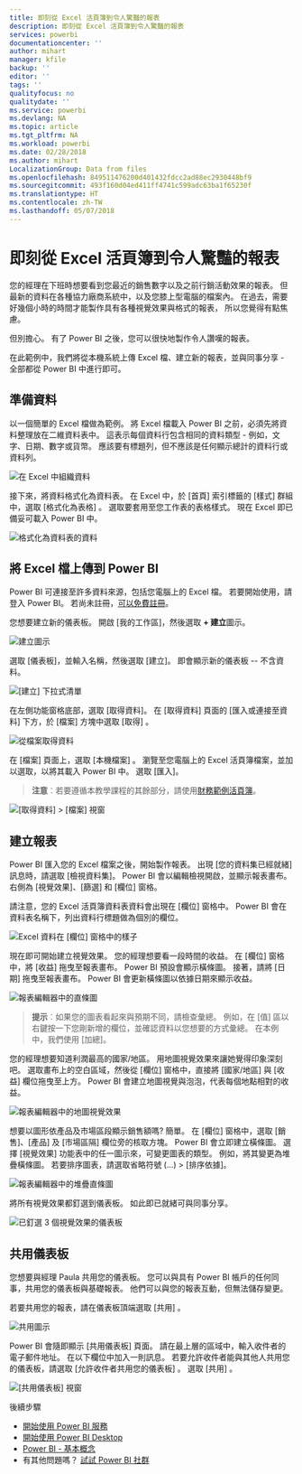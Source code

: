 ```yaml
---
title: 即刻從 Excel 活頁簿到令人驚豔的報表
description: 即刻從 Excel 活頁簿到令人驚豔的報表
services: powerbi
documentationcenter: ''
author: mihart
manager: kfile
backup: ''
editor: ''
tags: ''
qualityfocus: no
qualitydate: ''
ms.service: powerbi
ms.devlang: NA
ms.topic: article
ms.tgt_pltfrm: NA
ms.workload: powerbi
ms.date: 02/28/2018
ms.author: mihart
LocalizationGroup: Data from files
ms.openlocfilehash: 849511476200d401432fdcc2ad88ec2930448bf9
ms.sourcegitcommit: 493f160d04ed411ff4741c599adc63ba1f65230f
ms.translationtype: HT
ms.contentlocale: zh-TW
ms.lasthandoff: 05/07/2018
---
```

# <a name="from-excel-workbook-to-stunning-report-in-no-time"></a>即刻從 Excel 活頁簿到令人驚豔的報表
您的經理在下班時想要看到您最近的銷售數字以及之前行銷活動效果的報表。 但最新的資料在各種協力廠商系統中，以及您膝上型電腦的檔案內。 在過去，需要好幾個小時的時間才能製作具有各種視覺效果與格式的報表， 所以您覺得有點焦慮。

但別擔心。 有了 Power BI 之後，您可以很快地製作令人讚嘆的報表。

在此範例中，我們將從本機系統上傳 Excel 檔、建立新的報表，並與同事分享 - 全部都從 Power BI 中進行即可。

## <a name="prepare-your-data"></a>準備資料
以一個簡單的 Excel 檔做為範例。 將 Excel 檔載入 Power BI 之前，必須先將資料整理放在二維資料表中。 這表示每個資料行包含相同的資料類型 - 例如，文字、日期、數字或貨幣。 應該要有標題列，但不應該是任何顯示總計的資料行或資料列。

![在 Excel 中組織資料](media/service-from-excel-to-stunning-report/pbi_excel_file.png)

接下來，將資料格式化為資料表。 在 Excel 中，於 [首頁] 索引標籤的 [樣式] 群組中，選取 [格式化為表格] 。 選取要套用至您工作表的表格樣式。 現在 Excel 即已備妥可載入 Power BI 中。

![格式化為資料表的資料](media/service-from-excel-to-stunning-report/pbi_excel_table.png)

## <a name="upload-your-excel-file-into-power-bi"></a>將 Excel 檔上傳到 Power BI
Power BI 可連接至許多資料來源，包括您電腦上的 Excel 檔。 若要開始使用，請登入 Power BI。 若尚未註冊，[可以免費註冊](https://powerbi.com)。

您想要建立新的儀表板。 開啟 [我的工作區]，然後選取 **+ 建立**圖示。

![建立圖示](media/service-from-excel-to-stunning-report/power-bi-new-dash.png)

選取 [儀表板]，並輸入名稱，然後選取 [建立]。 即會顯示新的儀表板 -- 不含資料。

![[建立] 下拉式清單](media/service-from-excel-to-stunning-report/power-bi-create-dash.png)

在左側功能窗格底部，選取 [取得資料]。 在 [取得資料] 頁面的 [匯入或連接至資料] 下方，於 [檔案] 方塊中選取 [取得] 。

![從檔案取得資料](media/service-from-excel-to-stunning-report/pbi_get_files.png)

在 [檔案] 頁面上，選取 [本機檔案] 。 瀏覽至您電腦上的 Excel 活頁簿檔案，並加以選取，以將其載入 Power BI 中。 選取 [匯入]。

> **注意**︰若要遵循本教學課程的其餘部分，請使用[財務範例活頁簿](sample-financial-download.md)。
> 
> 

![[取得資料] > [檔案] 視窗](media/service-from-excel-to-stunning-report/pbi_local_file.png)

## <a name="build-your-report"></a>建立報表
Power BI 匯入您的 Excel 檔案之後，開始製作報表。 出現 [您的資料集已經就緒] 訊息時，請選取 [檢視資料集]。  Power BI 會以編輯檢視開啟，並顯示報表畫布。 右側為 [視覺效果]、[篩選] 和 [欄位] 窗格。

請注意，您的 Excel 活頁簿資料表資料會出現在 [欄位] 窗格中。 Power BI 會在資料表名稱下，列出資料行標題做為個別的欄位。

![Excel 資料在 [欄位] 窗格中的樣子](media/service-from-excel-to-stunning-report/pbi_report_fields.png)

現在即可開始建立視覺效果。 您的經理想要看一段時間的收益。 在 [欄位] 窗格中，將 [收益]  拖曳至報表畫布。 Power BI 預設會顯示橫條圖。 接著，請將 [日期]  拖曳至報表畫布。 Power BI 會更新橫條圖以依據日期來顯示收益。

![報表編輯器中的直條圖](media/service-from-excel-to-stunning-report/pbi_report_pin-new.png)

> **提示**︰如果您的圖表看起來與預期不同，請檢查彙總。 例如，在 [值] 區以右鍵按一下您剛新增的欄位，並確認資料以您想要的方式彙總。  在本例中，我們使用 [加總]。
> 
> 

您的經理想要知道利潤最高的國家/地區。 用地圖視覺效果來讓她覺得印象深刻吧。 選取畫布上的空白區域，然後從 [欄位] 窗格中，直接將 [國家/地區] 與 [收益] 欄位拖曳至上方。 Power BI 會建立地圖視覺與泡泡，代表每個地點相對的收益。

![報表編輯器中的地圖視覺效果](media/service-from-excel-to-stunning-report/pbi_report_map-new.png)

想要以圖形依產品及市場區段顯示銷售額嗎? 簡單。 在 [欄位] 窗格中，選取 [銷售]、[產品] 及 [市場區隔] 欄位旁的核取方塊。 Power BI 會立即建立橫條圖。 選擇 [視覺效果] 功能表中的任一圖示來，可變更圖表的類型。 例如，將其變更為堆疊橫條圖。  若要排序圖表，請選取省略符號 (...) > [排序依據]。

![報表編輯器中的堆疊直條圖](media/service-from-excel-to-stunning-report/pbi_barchart-new.png)

將所有視覺效果都釘選到儀表板。 如此即已就緒可與同事分享。

![已釘選 3 個視覺效果的儀表板](media/service-from-excel-to-stunning-report/pbi_report.png)

## <a name="share-your-dashboard"></a>共用儀表板
您想要與經理 Paula 共用您的儀表板。 您可以與具有 Power BI 帳戶的任何同事，共用您的儀表板與基礎報表。 他們可以與您的報表互動，但無法儲存變更。

若要共用您的報表，請在儀表板頂端選取 [共用] 。

![共用圖示](media/service-from-excel-to-stunning-report/power-bi-share.png)

Power BI 會隨即顯示 [共用儀表板] 頁面。 請在最上層的區域中，輸入收件者的電子郵件地址。 在以下欄位中加入一則訊息。 若要允許收件者能與其他人共用您的儀表板，請選取 [允許收件者共用您的儀表板] 。 選取 [共用] 。

![[共用儀表板] 視窗](media/service-from-excel-to-stunning-report/power-bi-share-dash-new.png)

後續步驟

* [開始使用 Power BI 服務](service-get-started.md)
* [開始使用 Power BI Desktop](desktop-getting-started.md)
* [Power BI - 基本概念](service-basic-concepts.md)
* 有其他問題嗎？ [試試 Power BI 社群](http://community.powerbi.com/)

